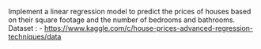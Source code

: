 Implement a linear regression model to predict the prices of houses based on their square footage and the number of bedrooms and bathrooms.
Dataset : - https://www.kaggle.com/c/house-prices-advanced-regression-techniques/data
